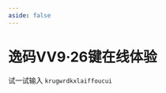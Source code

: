 ```yaml
---
aside: false
---
```

<script setup>
import IME from "@/ime/BaseGracefulCode.vue";
</script>


# 逸码VV9·26键在线体验
试一试输入 `krugwrdkxlaiffoucui`

<IME id="vv9_26" chaifenJson="/vv9-26/chaifen.json" zigenJson="/vv9-26/zigen.json"/>
